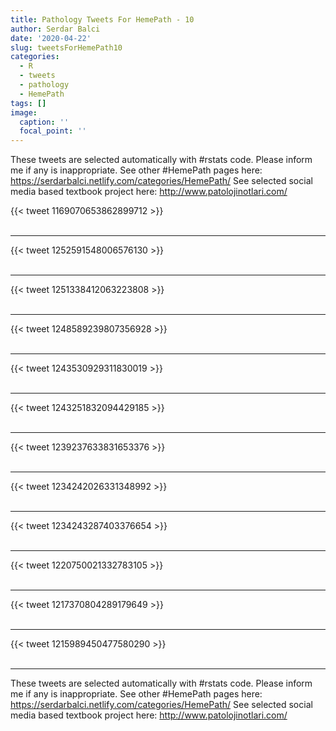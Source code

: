 ```yaml
---
title: Pathology Tweets For HemePath - 10
author: Serdar Balci
date: '2020-04-22'
slug: tweetsForHemePath10
categories:
  - R
  - tweets
  - pathology
  - HemePath
tags: []
image:
  caption: ''
  focal_point: ''
---
```



These tweets are selected automatically with #rstats code. Please inform me if any is inappropriate.
See other #HemePath pages here: https://serdarbalci.netlify.com/categories/HemePath/ 
See selected social media based textbook project here: http://www.patolojinotlari.com/

{{< tweet 1169070653862899712 >}}
<br>
<br>
<hr>
{{< tweet 1252591548006576130 >}}
<br>
<br>
<hr>
{{< tweet 1251338412063223808 >}}
<br>
<br>
<hr>
{{< tweet 1248589239807356928 >}}
<br>
<br>
<hr>
{{< tweet 1243530929311830019 >}}
<br>
<br>
<hr>
{{< tweet 1243251832094429185 >}}
<br>
<br>
<hr>
{{< tweet 1239237633831653376 >}}
<br>
<br>
<hr>
{{< tweet 1234242026331348992 >}}
<br>
<br>
<hr>
{{< tweet 1234243287403376654 >}}
<br>
<br>
<hr>
{{< tweet 1220750021332783105 >}}
<br>
<br>
<hr>
{{< tweet 1217370804289179649 >}}
<br>
<br>
<hr>
{{< tweet 1215989450477580290 >}}
<br>
<br>
<hr>


These tweets are selected automatically with #rstats code. Please inform me if any is inappropriate.
See other #HemePath pages here: https://serdarbalci.netlify.com/categories/HemePath/ 
See selected social media based textbook project here: http://www.patolojinotlari.com/
